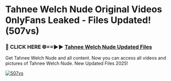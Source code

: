 # Tahnee Welch Nude Original Videos 0nlyFans Leaked - Files Updated! (507vs)

<h3>🔴 CLICK HERE 🌐==►► <a href="https://tinyurl.com/4mcuefdz" rel="nofollow">Tahnee Welch Nude Updated Files</a></h3>

Get Tahnee Welch Nude and all content. Now you can access all videos and pictures of Tahnee Welch Nude. New Updated Files 2025!

[![507vs](https://i.imgur.com/StAQSOY.gif)](https://tinyurl.com/4mcuefdz)
